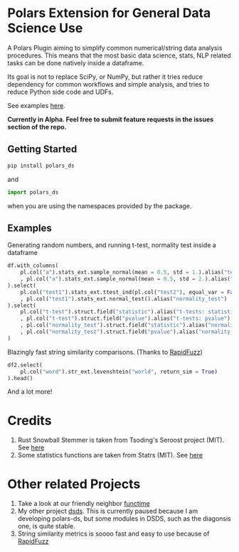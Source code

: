 # Polars Extension for General Data Science Use

A Polars Plugin aiming to simplify common numerical/string data analysis procedures. This means that the most basic data science, stats, NLP related tasks can be done natively inside a dataframe. 

Its goal is not to replace SciPy, or NumPy, but rather it tries reduce dependency for common workflows and simple analysis, and tries to reduce Python side code and UDFs.

See examples [here](./examples/basics.ipynb).

**Currently in Alpha. Feel free to submit feature requests in the issues section of the repo.**

## Getting Started
```bash
pip install polars_ds
```

and 

```python
import polars_ds
```
when you are using the namespaces provided by the package.

## Examples

Generating random numbers, and running t-test, normality test inside a dataframe
```python
df.with_columns(
    pl.col("a").stats_ext.sample_normal(mean = 0.5, std = 1.).alias("test1")
    , pl.col("a").stats_ext.sample_normal(mean = 0.5, std = 2.).alias("test2")
).select(
    pl.col("test1").stats_ext.ttest_ind(pl.col("test2"), equal_var = False).alias("t-test")
    , pl.col("test1").stats_ext.normal_test().alias("normality_test")
).select(
    pl.col("t-test").struct.field("statistic").alias("t-tests: statistics")
    , pl.col("t-test").struct.field("pvalue").alias("t-tests: pvalue")
    , pl.col("normality_test").struct.field("statistic").alias("normality_test: statistics")
    , pl.col("normality_test").struct.field("pvalue").alias("normality_test: pvalue")
)
```

Blazingly fast string similarity comparisons. (Thanks to [RapidFuzz](https://docs.rs/rapidfuzz/latest/rapidfuzz/))
```python
df2.select(
    pl.col("word").str_ext.levenshtein("world", return_sim = True)
).head()
```

And a lot more!

# Credits

1. Rust Snowball Stemmer is taken from Tsoding's Seroost project (MIT). See [here](https://github.com/tsoding/seroost)
2. Some statistics functions are taken from Statrs (MIT). See [here](https://github.com/statrs-dev/statrs/tree/master)

# Other related Projects

1. Take a look at our friendly neighbor [functime](https://github.com/TracecatHQ/functime)
2. My other project [dsds](https://github.com/abstractqqq/dsds). This is currently paused because I am developing polars-ds, but some modules in DSDS, such as the diagonsis one, is quite stable.
3. String similarity metrics is soooo fast and easy to use because of [RapidFuzz](https://github.com/maxbachmann/rapidfuzz-rs)